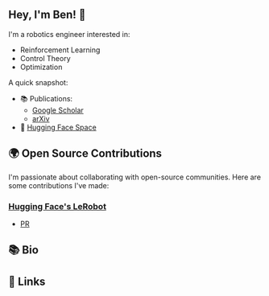 ## Hey, I'm Ben! 👋

I'm a robotics engineer interested in:
* Reinforcement Learning
* Control Theory
* Optimization

A quick snapshot:

<!-- * 🚀 Projects & PRs:
    * Projects
    * PRs
* 🏎️ Industry Experience: Quantum computing sofware, Formula 1, battery engineering, and more. -->
* 📚 Publications:
    * [Google Scholar](https://scholar.google.com/citations?user=NXP4kkUAAAAJ&hl=en)
    * [arXiv](https://arxiv.org/search/eess?searchtype=author&query=Sprenger,+B)
* 🤗 [Hugging Face Space](https://huggingface.co/bensprenger)

## 🌍 Open Source Contributions

I'm passionate about collaborating with open-source communities. Here are some contributions I've made:

### [Hugging Face's LeRobot](https://github.com/huggingface/lerobot)
* [PR](https://github.com/huggingface/lerobot/pull/80705b54733daee0397e4df5037aa4022281e6fa574)

## 📚 Bio

## 🔗 Links
<!--
**bsprenger/bsprenger** is a ✨ _special_ ✨ repository because its `README.md` (this file) appears on your GitHub profile.

Here are some ideas to get you started:

- 🔭 I’m currently working on ...
- 🌱 I’m currently learning ...
- 👯 I’m looking to collaborate on ...
- 🤔 I’m looking for help with ...
- 💬 Ask me about ...
- 📫 How to reach me: ...
- 😄 Pronouns: ...
- ⚡ Fun fact: ...
-->
